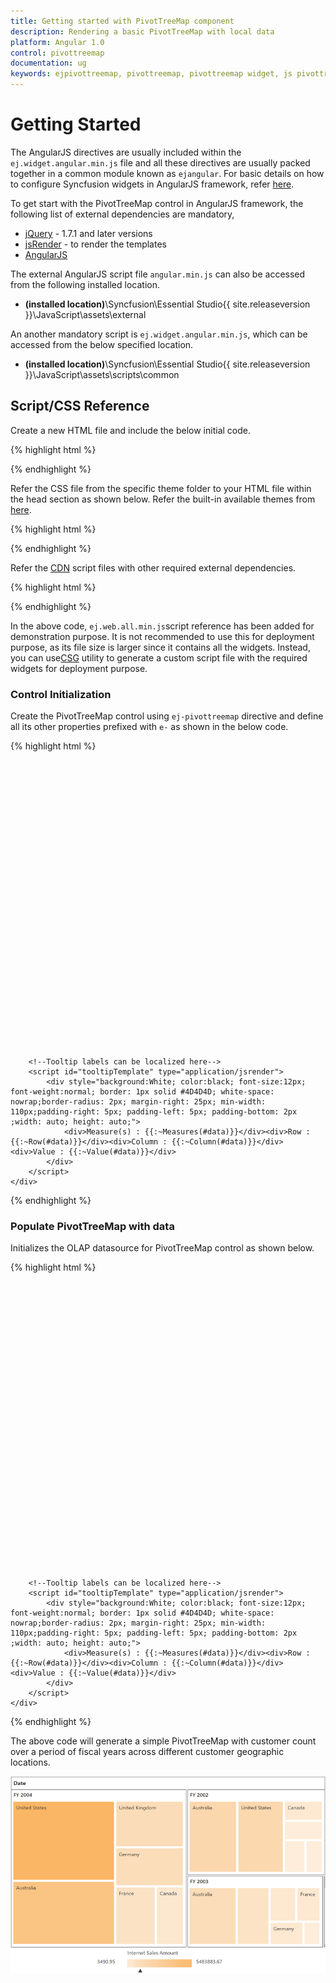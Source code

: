 ```yaml
---
title: Getting started with PivotTreeMap component	
description: Rendering a basic PivotTreeMap with local data
platform: Angular 1.0
control: pivottreemap
documentation: ug
keywords: ejpivottreemap, pivottreemap, pivottreemap widget, js pivottreemap 
---
```


# Getting Started

The AngularJS directives are usually included within the `ej.widget.angular.min.js` file and all these directives are usually packed together in a common module known as `ejangular`. For basic details on how to configure Syncfusion widgets in AngularJS framework, refer [here](https://help.syncfusion.com/js/angularjs).

To get start with the PivotTreeMap control in AngularJS framework, the following list of external dependencies are mandatory, 

* [jQuery](http://jquery.com) - 1.7.1 and later versions
* [jsRender](https://github.com/borismoore/jsrender) - to render the templates
* [AngularJS](https://angularjs.org/)

The external AngularJS script file `angular.min.js` can also be accessed from the following installed location. 

* **(installed location)**\Syncfusion\Essential Studio\{{ site.releaseversion }}\JavaScript\assets\external

An another mandatory script is `ej.widget.angular.min.js`, which can be accessed from the below specified location.

* **(installed location)**\Syncfusion\Essential Studio\{{ site.releaseversion }}\JavaScript\assets\scripts\common

## Script/CSS Reference

Create a new HTML file and include the below initial code.

{% highlight html %}

<!DOCTYPE html>
<html lang="en" xmlns="http://www.w3.org/1999/xhtml">
    <head>
        <meta charset="utf-8" />
        <title> </title>
    </head>
    <body>
    </body>
</html>

{% endhighlight %}

Refer the CSS file from the specific theme folder to your HTML file within the head section as shown below. Refer the built-in available themes from [here](https://help.syncfusion.com/js/theming-in-essential-javascript-components).

{% highlight html %}

<head>
    <meta charset="utf-8" />
    <title>Getting Started - PivotTreeMap</title>
    <link href="http://cdn.syncfusion.com/{{ site.releaseversion }}/js/web/flat-azure/ej.web.all.min.css" rel="stylesheet" />
</head>

{% endhighlight %}

Refer the [CDN](https://help.syncfusion.com/js/cdn) script files with other required external dependencies.

{% highlight html %}

<head>
    <meta charset="utf-8" />
    <title>Getting Started - PivotTreeMap</title>
    <link href="http://cdn.syncfusion.com/{{ site.releaseversion }}/js/web/flat-azure/ej.web.all.min.css" rel="stylesheet" />
    <script src="http://cdn.syncfusion.com/js/assets/external/jquery-3.0.0.min.js"></script>
    <script src="http://cdn.syncfusion.com/js/assets/external/jsrender.min.js"></script>
    <script src="http://cdn.syncfusion.com/js/assets/external/angular.min.js"></script>
    <script src="http://cdn.syncfusion.com/{{ site.releaseversion }}/js/web/ej.web.all.min.js"></script>
    <script src="http://cdn.syncfusion.com/{{ site.releaseversion }}/js/common/ej.widget.angular.min.js"></script>
</head>

{% endhighlight %}

In the above code, `ej.web.all.min.js`script reference has been added for demonstration purpose. It is not recommended to use this for deployment purpose, as its file size is larger since it contains all the widgets. Instead, you can use[CSG](http://csg.syncfusion.com/# "") utility to generate a custom script file with the required widgets for deployment purpose.

### Control Initialization

Create the PivotTreeMap control using `ej-pivottreemap` directive and define all its other properties prefixed with `e-` as shown in the below code.

{% highlight html %}

<html xmlns="http://www.w3.org/1999/xhtml" ng-app="PivotTreeMapApp">

<body>
    <div ng-controller="PivotTreeMapCtrl">
        <div id="PivotTreeMap1" ej-pivottreemap e-dataSource="dataSource" e-isresponsive="isResponsive" style="min-height: 275px; height: 460px; width: 99%;"></div>
 
        <!--Tooltip labels can be localized here-->
        <script id="tooltipTemplate" type="application/jsrender">
            <div style="background:White; color:black; font-size:12px; font-weight:normal; border: 1px solid #4D4D4D; white-space: nowrap;border-radius: 2px; margin-right: 25px; min-width: 110px;padding-right: 5px; padding-left: 5px; padding-bottom: 2px ;width: auto; height: auto;">
                <div>Measure(s) : {{:~Measures(#data)}}</div><div>Row : {{:~Row(#data)}}</div><div>Column : {{:~Column(#data)}}</div><div>Value : {{:~Value(#data)}}</div>
            </div>
        </script>   
    </div>
</body>

</html>

{% endhighlight %}

### Populate PivotTreeMap with data

Initializes the OLAP datasource for PivotTreeMap control as shown below.

{% highlight html %}

<html xmlns="http://www.w3.org/1999/xhtml" ng-app="PivotTreeMapApp">
<head> <!-- Dependency file references --> </head>
<body>
    <div ng-controller="PivotTreeMapCtrl">
        <div id="PivotTreeMap1" ej-pivottreemap e-dataSource="dataSource" e-isresponsive="isResponsive" style="min-height: 275px; height: 460px; width: 99%;"></div>
 
        <!--Tooltip labels can be localized here-->
        <script id="tooltipTemplate" type="application/jsrender">
            <div style="background:White; color:black; font-size:12px; font-weight:normal; border: 1px solid #4D4D4D; white-space: nowrap;border-radius: 2px; margin-right: 25px; min-width: 110px;padding-right: 5px; padding-left: 5px; padding-bottom: 2px ;width: auto; height: auto;">
                <div>Measure(s) : {{:~Measures(#data)}}</div><div>Row : {{:~Row(#data)}}</div><div>Column : {{:~Column(#data)}}</div><div>Value : {{:~Value(#data)}}</div>
            </div>
        </script>   
    </div>
<script>
    angular.module('PivotTreeMapApp', ['ejangular']).controller('PivotTreeMapCtrl', function ($scope) {
        $scope.isResponsive = true;
        $scope.dataSource = {
                data: "http://bi.syncfusion.com/olap/msmdpump.dll;Locale identifier=1033;", //data
                catalog: "Adventure Works DW 2008 SE",
                cube: "Adventure Works",
                rows: [
                    {
                        fieldName: "[Customer].[Customer Geography]"
                    }
                ],
                columns: [
                    {
                        fieldName: "[Date].[Fiscal]"
                    }
                ],
                values: [
                    {
                        measures: [
                            {
                                fieldName: "[Measures].[Customer Count]",
                            }
                        ],
                        axis: "columns"
                    }   
                ]
        };
    });
</script>
</body>

</html>

{% endhighlight %}

The above code will generate a simple PivotTreeMap with customer count over a period of fiscal years across different customer geographic locations.

![](getting-started_images/Olap.png)
